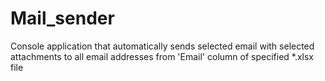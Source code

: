 # Mail_sender 

Console application that automatically sends selected email with selected attachments to all email addresses from 'Email' column of specified *.xlsx file 
